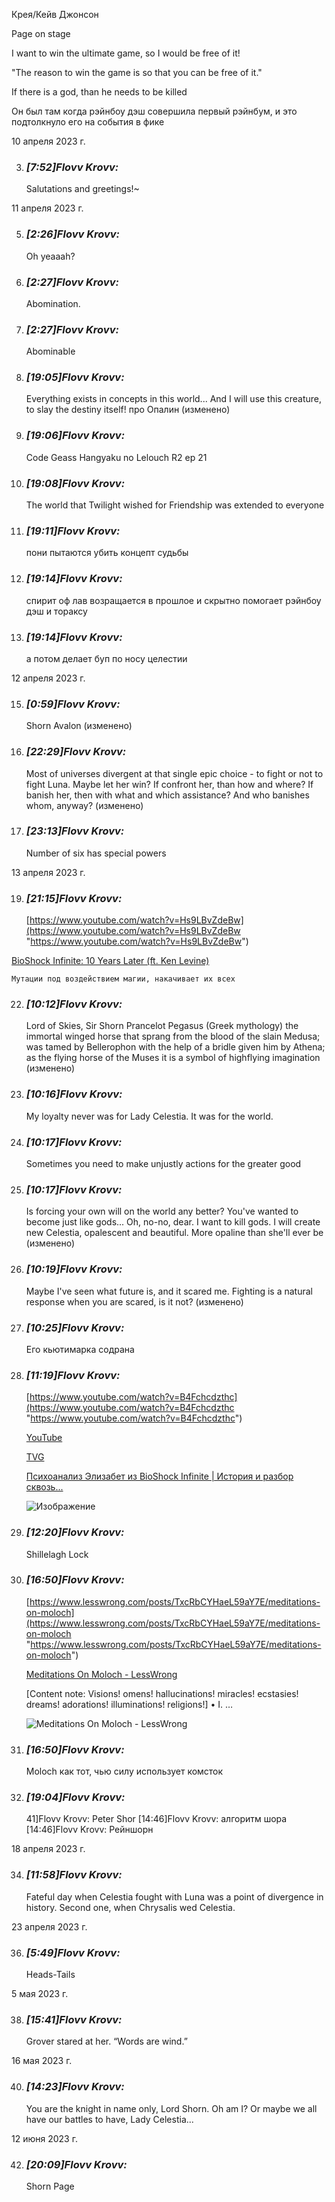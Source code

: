 Крея/Кейв Джонсон

Page on stage

I want to win the ultimate game, so I would be free of it!

"The reason to win the game is so that you can be free of it."

If there is a god, than he needs to be killed
   
   Он был там когда рэйнбоу дэш совершила первый рэйнбум, и это подтолкнуло его на события в фике
    

10 апреля 2023 г.

3. ### _[_7:52_]_Flovv Krovv_:_ 
    
    Salutations and greetings!~
    

11 апреля 2023 г.

5. ### _[_2:26_]_Flovv Krovv_:_ 
    
    Oh yeaaah?
    
6. ### _[_2:27_]_Flovv Krovv_:_ 
    
    Abomination.
    
7. ### _[_2:27_]_Flovv Krovv_:_ 
    
    Abominable
    
8. ### _[_19:05_]_Flovv Krovv_:_ 
    
    Everything exists in concepts in this world... And I will use this creature, to slay the destiny itself! про Опалин (изменено)
    
9. ### _[_19:06_]_Flovv Krovv_:_ 
    
    Code Geass Hangyaku no Lelouch R2 ep 21
    
10. ### _[_19:08_]_Flovv Krovv_:_ 
    
    The world that Twilight wished for Friendship was extended to everyone
    
11. ### _[_19:11_]_Flovv Krovv_:_ 
    
    пони пытаются убить концепт судьбы
    
12. ### _[_19:14_]_Flovv Krovv_:_ 
    
    спирит оф лав возращается в прошлое и скрытно помогает рэйнбоу дэш и тораксу
    
13. ### _[_19:14_]_Flovv Krovv_:_ 
    
    а потом делает буп по носу целестии
    

12 апреля 2023 г.

15. ### _[_0:59_]_Flovv Krovv_:_ 
    
    Shorn Avalon (изменено)
    
16. ### _[_22:29_]_Flovv Krovv_:_ 
    
    Most of universes divergent at that single epic choice - to fight or not to fight Luna. Maybe let her win? If confront her, than how and where? If banish her, then with what and which assistance? And who banishes whom, anyway? (изменено)
    
17. ### _[_23:13_]_Flovv Krovv_:_ 
    
    Number of six has special powers
    

13 апреля 2023 г.

19. ### _[_21:15_]_Flovv Krovv_:_ 
    
    [https://www.youtube.com/watch?v=Hs9LBvZdeBw](https://www.youtube.com/watch?v=Hs9LBvZdeBw "https://www.youtube.com/watch?v=Hs9LBvZdeBw")
    
[BioShock Infinite: 10 Years Later (ft. Ken Levine)](https://www.youtube.com/watch?v=Hs9LBvZdeBw)



    Мутации под воздействием магии, накачивает их всех
    
22. ### _[_10:12_]_Flovv Krovv_:_ 
    
    Lord of Skies, Sir Shorn Prancelot Pegasus (Greek mythology) the immortal winged horse that sprang from the blood of the slain Medusa; was tamed by Bellerophon with the help of a bridle given him by Athena; as the flying horse of the Muses it is a symbol of highflying imagination (изменено)
    
23. ### _[_10:16_]_Flovv Krovv_:_ 
    
    My loyalty never was for Lady Celestia. It was for the world.
    
24. ### _[_10:17_]_Flovv Krovv_:_ 
    
    Sometimes you need to make unjustly actions for the greater good
    
25. ### _[_10:17_]_Flovv Krovv_:_ 
    
    Is forcing your own will on the world any better? You've wanted to become just like gods... Oh, no-no, dear. I want to kill gods. I will create new Celestia, opalescent and beautiful. More opaline than she'll ever be (изменено)
    
26. ### _[_10:19_]_Flovv Krovv_:_ 
    
    Maybe I've seen what future is, and it scared me. Fighting is a natural response when you are scared, is it not? (изменено)
    
27. ### _[_10:25_]_Flovv Krovv_:_ 
    
    Его кьютимарка содрана
    
28. ### _[_11:19_]_Flovv Krovv_:_ 
    
    [https://www.youtube.com/watch?v=B4Fchcdzthc](https://www.youtube.com/watch?v=B4Fchcdzthc "https://www.youtube.com/watch?v=B4Fchcdzthc")
    
    [YouTube](https://www.youtube.com/)
    
    [TVG](https://www.youtube.com/channel/UCgP-GsGwEQBzXZA7EMuMc3A)
    
    [Психоанализ Элизабет из BioShock Infinite | История и разбор сквозь...](https://www.youtube.com/watch?v=B4Fchcdzthc)
    
    [](https://discord.com/channels/472412750891450369/1093684061815459871)
    
    ![Изображение](https://images-ext-2.discordapp.net/external/7Iq81Od3XKyf4mRxKrZxk33YaKn9J5OBRTQeLLVkrQQ/https/i.ytimg.com/vi/B4Fchcdzthc/maxresdefault.jpg)
    
    [](https://www.youtube.com/watch?v=B4Fchcdzthc)
    
29. ### _[_12:20_]_Flovv Krovv_:_ 
    
    Shillelagh Lock
    
30. ### _[_16:50_]_Flovv Krovv_:_ 
    
    [https://www.lesswrong.com/posts/TxcRbCYHaeL59aY7E/meditations-on-moloch](https://www.lesswrong.com/posts/TxcRbCYHaeL59aY7E/meditations-on-moloch "https://www.lesswrong.com/posts/TxcRbCYHaeL59aY7E/meditations-on-moloch")
    
    [Meditations On Moloch - LessWrong](https://www.lesswrong.com/posts/TxcRbCYHaeL59aY7E/meditations-on-moloch)
    
    [Content note: Visions! omens! hallucinations! miracles! ecstasies! dreams! adorations! illuminations! religions!] • I. …
    
    [](https://res.cloudinary.com/lesswrong-2-0/image/upload/v1654295382/new_mississippi_river_fjdmww.jpg)
    
    ![Meditations On Moloch - LessWrong](https://images-ext-1.discordapp.net/external/uFpmQXqKrpOxB-J7cNmtgs4t-rD7-wlia59_xGB9JKE/https/res.cloudinary.com/lesswrong-2-0/image/upload/v1654295382/new_mississippi_river_fjdmww.jpg?width=400&height=170)
    
31. ### _[_16:50_]_Flovv Krovv_:_ 
    
    Moloch как тот, чью силу использует комсток
    
32. ### _[_19:04_]_Flovv Krovv_:_ 
    
    41]Flovv Krovv: Peter Shor [14:46]Flovv Krovv: алгоритм шора [14:46]Flovv Krovv: Рейншорн
    

18 апреля 2023 г.

34. ### _[_11:58_]_Flovv Krovv_:_ 
    
    Fateful day when Celestia fought with Luna was a point of divergence in history. Second one, when Chrysalis wed Celestia.
    

23 апреля 2023 г.

36. ### _[_5:49_]_Flovv Krovv_:_ 
    
    Heads-Tails
    

5 мая 2023 г.

38. ### _[_15:41_]_Flovv Krovv_:_ 
    
    Grover stared at her. “Words are wind.”
    

16 мая 2023 г.

40. ### _[_14:23_]_Flovv Krovv_:_ 
    
    You are the knight in name only, Lord Shorn. Oh am I? Or maybe we all have our battles to have, Lady Celestia...
    

12 июня 2023 г.

42. ### _[_20:09_]_Flovv Krovv_:_ 
    
    Shorn Page
    
